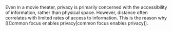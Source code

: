 ---
---

Even in a movie theater, privacy is primarily concerned with the accessibility of information, rather than physical space. However, distance often correlates with limited rates of access to information. This is the reason why [[Common focus enables privacy|common focus enables privacy]].